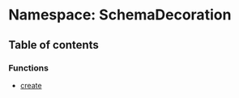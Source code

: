 # Namespace: SchemaDecoration

## Table of contents

### Functions

* [create](/en/auto-docs/fixed-layout-editor/functions/SchemaDecoration.create.md)

